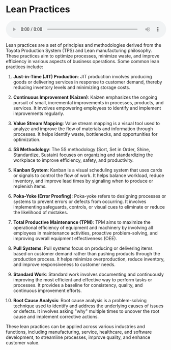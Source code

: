 # Lean Practices

<audio controls style="width: 100%;">
  <source src="../../../../../audio/4th_sem/PLS/Unit 2 Lean Manufacturing/2.A_Lean_Practices.mp3" type="audio/mpeg">
  Your browser does not support the audio element.
</audio>


Lean practices are a set of principles and methodologies derived from the Toyota Production System (TPS) and Lean manufacturing philosophy. These practices aim to optimize processes, minimize waste, and improve efficiency in various aspects of business operations. Some common lean practices include:

1. **Just-in-Time (JIT) Production**: JIT production involves producing goods or delivering services in response to customer demand, thereby reducing inventory levels and minimizing storage costs.

2. **Continuous Improvement (Kaizen)**: Kaizen emphasizes the ongoing pursuit of small, incremental improvements in processes, products, and services. It involves empowering employees to identify and implement improvements regularly.

3. **Value Stream Mapping**: Value stream mapping is a visual tool used to analyze and improve the flow of materials and information through processes. It helps identify waste, bottlenecks, and opportunities for optimization.

4. **5S Methodology**: The 5S methodology (Sort, Set in Order, Shine, Standardize, Sustain) focuses on organizing and standardizing the workplace to improve efficiency, safety, and productivity.

5. **Kanban System**: Kanban is a visual scheduling system that uses cards or signals to control the flow of work. It helps balance workload, reduce inventory, and improve lead times by signaling when to produce or replenish items.

6. **Poka-Yoke (Error Proofing)**: Poka-yoke refers to designing processes or systems to prevent errors or defects from occurring. It involves implementing safeguards, controls, or visual cues to eliminate or reduce the likelihood of mistakes.

7. **Total Productive Maintenance (TPM)**: TPM aims to maximize the operational efficiency of equipment and machinery by involving all employees in maintenance activities, proactive problem-solving, and improving overall equipment effectiveness (OEE).

8. **Pull Systems**: Pull systems focus on producing or delivering items based on customer demand rather than pushing products through the production process. It helps minimize overproduction, reduce inventory, and improve responsiveness to customer needs.

9. **Standard Work**: Standard work involves documenting and continuously improving the most efficient and effective way to perform tasks or processes. It provides a baseline for consistency, quality, and continuous improvement efforts.

10. **Root Cause Analysis**: Root cause analysis is a problem-solving technique used to identify and address the underlying causes of issues or defects. It involves asking "why" multiple times to uncover the root cause and implement corrective actions.

These lean practices can be applied across various industries and functions, including manufacturing, service, healthcare, and software development, to streamline processes, improve quality, and enhance customer value.
